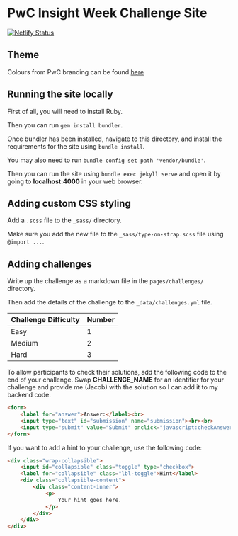 # PwC Insight Week Challenge Site

[![Netlify Status](https://api.netlify.com/api/v1/badges/5dd767df-b306-4a22-8d46-2b1bbba4ee5f/deploy-status)](https://app.netlify.com/sites/insight-week-challenge/deploys)

## Theme

Colours from PwC branding can be found
[here](https://www.schemecolor.com/pricewaterhousecoopers-pwc-logo.php)

## Running the site locally

First of all, you will need to install Ruby.

Then you can run `gem install bundler`.

Once bundler has been installed, navigate to this directory, and install the
requirements for the site using `bundle install`.

You may also need to run `bundle config set path 'vendor/bundle'`.

Then you can run the site using `bundle exec jekyll serve` and open it by going
to **localhost:4000** in your web browser.

## Adding custom CSS styling

Add a `.scss` file to the `_sass/` directory.

Make sure you add the new file to the `_sass/type-on-strap.scss` file using
`@import ...`.

## Adding challenges

Write up the challenge as a markdown file in the `pages/challenges/` directory.

Then add the details of the challenge to the `_data/challenges.yml` file.

| Challenge Difficulty | Number |
|----------------------|--------|
| Easy                 | 1      |
| Medium               | 2      |
| Hard                 | 3      |

To allow participants to check their solutions, add the following code to the
end of your challenge. Swap **CHALLENGE_NAME** for an identifier for your
challenge and provide me (Jacob) with the solution so I can add it to my
backend code.

```html
<form>
    <label for="answer">Answer:</label><br>
    <input type="text" id="submission" name="submission"><br><br>
    <input type="submit" value="Submit" onclick="javascript:checkAnswer('CHALLENGE_NAME', document.getElementById('submission').value)">
</form>
```

If you want to add a hint to your challenge, use the following code:
```html
<div class="wrap-collapsible">
    <input id="collapsible" class="toggle" type="checkbox">
    <label for="collapsible" class="lbl-toggle">Hint</label>
    <div class="collapsible-content">
        <div class="content-inner">
            <p>
                Your hint goes here.
            </p>
        </div>
    </div>
</div>
```